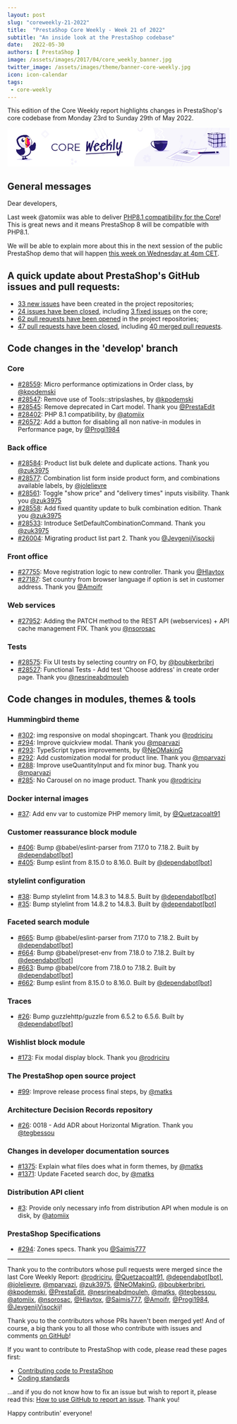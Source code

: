 ```yaml
---
layout: post
slug: "coreweekly-21-2022"
title:  "PrestaShop Core Weekly - Week 21 of 2022"
subtitle: "An inside look at the PrestaShop codebase"
date:   2022-05-30
authors: [ PrestaShop ]
image: /assets/images/2017/04/core_weekly_banner.jpg
twitter_image: /assets/images/theme/banner-core-weekly.jpg
icon: icon-calendar
tags:
 - core-weekly
---
```


This edition of the Core Weekly report highlights changes in PrestaShop's core codebase from Monday 23rd to Sunday 29th of May 2022.

![Core Weekly banner](/assets/images/2018/12/banner-core-weekly.jpg)

## General messages

Dear developers,

Last week @atomiix was able to deliver [PHP8.1 compatibility for the Core](https://github.com/PrestaShop/PrestaShop/pull/28402)! This is great news and it means PrestaShop 8 will be compatible with PHP8.1.

We will be able to explain more about this in the next session of the public PrestaShop demo that will happen [this week on Wednesday at 4pm CET](https://www.youtube.com/watch?v=91uXhWYFGDU).


## A quick update about PrestaShop's GitHub issues and pull requests:

- [33 new issues](https://github.com/search?q=org%3APrestaShop+is%3Apublic++-repo%3Aprestashop%2Fprestashop.github.io++is%3Aissue+created%3A2022-05-23..2022-05-29) have been created in the project repositories;
- [24 issues have been closed](https://github.com/search?q=org%3APrestaShop+is%3Apublic++-repo%3Aprestashop%2Fprestashop.github.io++is%3Aissue+closed%3A2022-05-23..2022-05-29), including [3 fixed issues](https://github.com/search?q=org%3APrestaShop+is%3Apublic++-repo%3Aprestashop%2Fprestashop.github.io++is%3Aissue+label%3Afixed+closed%3A2022-05-23..2022-05-29) on the core;
- [62 pull requests have been opened](https://github.com/search?q=org%3APrestaShop+is%3Apublic++-repo%3Aprestashop%2Fprestashop.github.io++is%3Apr+created%3A2022-05-23..2022-05-29) in the project repositories;
- [47 pull requests have been closed](https://github.com/search?q=org%3APrestaShop+is%3Apublic++-repo%3Aprestashop%2Fprestashop.github.io++is%3Apr+closed%3A2022-05-23..2022-05-29), including [40 merged pull requests](https://github.com/search?q=org%3APrestaShop+is%3Apublic++-repo%3Aprestashop%2Fprestashop.github.io++is%3Apr+merged%3A2022-05-23..2022-05-29).


## Code changes in the 'develop' branch


### Core
* [#28559](https://github.com/PrestaShop/PrestaShop/pull/28559): Micro performance optimizations in Order class, by [@kpodemski](https://github.com/kpodemski)
* [#28547](https://github.com/PrestaShop/PrestaShop/pull/28547): Remove use of Tools::stripslashes, by [@kpodemski](https://github.com/kpodemski)
* [#28545](https://github.com/PrestaShop/PrestaShop/pull/28545): Remove deprecated in Cart model. Thank you [@PrestaEdit](https://github.com/PrestaEdit)
* [#28402](https://github.com/PrestaShop/PrestaShop/pull/28402): PHP 8.1 compatibility, by [@atomiix](https://github.com/atomiix)
* [#26572](https://github.com/PrestaShop/PrestaShop/pull/26572): Add a button for disabling all non native-in modules in Performance page, by [@Progi1984](https://github.com/Progi1984)


### Back office
* [#28584](https://github.com/PrestaShop/PrestaShop/pull/28584): Product list bulk delete and duplicate actions. Thank you [@zuk3975](https://github.com/zuk3975)
* [#28577](https://github.com/PrestaShop/PrestaShop/pull/28577): Combination list form inside product form, and combinations available labels, by [@jolelievre](https://github.com/jolelievre)
* [#28561](https://github.com/PrestaShop/PrestaShop/pull/28561): Toggle "show price" and "delivery times" inputs visibility. Thank you [@zuk3975](https://github.com/zuk3975)
* [#28558](https://github.com/PrestaShop/PrestaShop/pull/28558): Add fixed quantity update to bulk combination edition. Thank you [@zuk3975](https://github.com/zuk3975)
* [#28533](https://github.com/PrestaShop/PrestaShop/pull/28533): Introduce SetDefaultCombinationCommand. Thank you [@zuk3975](https://github.com/zuk3975)
* [#26004](https://github.com/PrestaShop/PrestaShop/pull/26004): Migrating product list part 2. Thank you [@JevgenijVisockij](https://github.com/JevgenijVisockij)


### Front office
* [#27755](https://github.com/PrestaShop/PrestaShop/pull/27755): Move registration logic to new controller. Thank you [@Hlavtox](https://github.com/Hlavtox)
* [#27187](https://github.com/PrestaShop/PrestaShop/pull/27187): Set country from browser language if option is set in customer address. Thank you [@Amoifr](https://github.com/Amoifr)


### Web services
* [#27952](https://github.com/PrestaShop/PrestaShop/pull/27952): Adding the PATCH method to the REST API (webservices) + API cache management FIX. Thank you [@nsorosac](https://github.com/nsorosac)


### Tests
* [#28575](https://github.com/PrestaShop/PrestaShop/pull/28575): Fix UI tests by selecting country on FO, by [@boubkerbribri](https://github.com/boubkerbribri)
* [#28527](https://github.com/PrestaShop/PrestaShop/pull/28527): Functional Tests - Add test 'Choose address' in create order page. Thank you [@nesrineabdmouleh](https://github.com/nesrineabdmouleh)


## Code changes in modules, themes & tools


### Hummingbird theme
* [#302](https://github.com/PrestaShop/hummingbird/pull/302): img responsive on modal shopingcart. Thank you [@rodriciru](https://github.com/rodriciru)
* [#294](https://github.com/PrestaShop/hummingbird/pull/294): Improve quickview modal. Thank you [@mparvazi](https://github.com/mparvazi)
* [#293](https://github.com/PrestaShop/hummingbird/pull/293): TypeScript types improvements, by [@NeOMakinG](https://github.com/NeOMakinG)
* [#292](https://github.com/PrestaShop/hummingbird/pull/292): Add customization modal for product line. Thank you [@mparvazi](https://github.com/mparvazi)
* [#288](https://github.com/PrestaShop/hummingbird/pull/288): Improve useQuantityInput and fix minor bug. Thank you [@mparvazi](https://github.com/mparvazi)
* [#285](https://github.com/PrestaShop/hummingbird/pull/285): No Carousel on no image product. Thank you [@rodriciru](https://github.com/rodriciru)


### Docker internal images
* [#37](https://github.com/PrestaShop/docker-internal-images/pull/37): Add env var to customize PHP memory limit, by [@Quetzacoalt91](https://github.com/Quetzacoalt91)


### Customer reassurance block module
* [#406](https://github.com/PrestaShop/blockreassurance/pull/406): Bump @babel/eslint-parser from 7.17.0 to 7.18.2. Built by [@dependabot[bot]](https://github.com/apps/dependabot)
* [#405](https://github.com/PrestaShop/blockreassurance/pull/405): Bump eslint from 8.15.0 to 8.16.0. Built by [@dependabot[bot]](https://github.com/apps/dependabot)


### stylelint configuration
* [#38](https://github.com/PrestaShop/stylelint-config/pull/38): Bump stylelint from 14.8.3 to 14.8.5. Built by [@dependabot[bot]](https://github.com/apps/dependabot)
* [#35](https://github.com/PrestaShop/stylelint-config/pull/35): Bump stylelint from 14.8.2 to 14.8.3. Built by [@dependabot[bot]](https://github.com/apps/dependabot)


### Faceted search module
* [#665](https://github.com/PrestaShop/ps_facetedsearch/pull/665): Bump @babel/eslint-parser from 7.17.0 to 7.18.2. Built by [@dependabot[bot]](https://github.com/apps/dependabot)
* [#664](https://github.com/PrestaShop/ps_facetedsearch/pull/664): Bump @babel/preset-env from 7.18.0 to 7.18.2. Built by [@dependabot[bot]](https://github.com/apps/dependabot)
* [#663](https://github.com/PrestaShop/ps_facetedsearch/pull/663): Bump @babel/core from 7.18.0 to 7.18.2. Built by [@dependabot[bot]](https://github.com/apps/dependabot)
* [#662](https://github.com/PrestaShop/ps_facetedsearch/pull/662): Bump eslint from 8.15.0 to 8.16.0. Built by [@dependabot[bot]](https://github.com/apps/dependabot)


### Traces
* [#26](https://github.com/PrestaShop/traces/pull/26): Bump guzzlehttp/guzzle from 6.5.2 to 6.5.6. Built by [@dependabot[bot]](https://github.com/apps/dependabot)


### Wishlist block module
* [#173](https://github.com/PrestaShop/blockwishlist/pull/173): Fix modal display block. Thank you [@rodriciru](https://github.com/rodriciru)


### The PrestaShop open source project
* [#99](https://github.com/PrestaShop/open-source/pull/99): Improve release process final steps, by [@matks](https://github.com/matks)


### Architecture Decision Records repository
* [#26](https://github.com/PrestaShop/ADR/pull/26): 0018 - Add ADR about Horizontal Migration. Thank you [@tegbessou](https://github.com/tegbessou)


### Changes in developer documentation sources
* [#1375](https://github.com/PrestaShop/docs/pull/1375): Explain what files does what in form themes, by [@matks](https://github.com/matks)
* [#1371](https://github.com/PrestaShop/docs/pull/1371): Update Faceted search doc, by [@matks](https://github.com/matks)


### Distribution API client
* [#3](https://github.com/PrestaShop/ps_distributionapiclient/pull/3): Provide only necessary info from distribution API when module is on disk, by [@atomiix](https://github.com/atomiix)


### PrestaShop Specifications
* [#294](https://github.com/PrestaShop/prestashop-specs/pull/294): Zones specs. Thank you [@Saimis777](https://github.com/Saimis777)


<hr />

Thank you to the contributors whose pull requests were merged since the last Core Weekly Report: [@rodriciru](https://github.com/rodriciru), [@Quetzacoalt91](https://github.com/Quetzacoalt91), [@dependabot[bot]](https://github.com/apps/dependabot), [@jolelievre](https://github.com/jolelievre), [@mparvazi](https://github.com/mparvazi), [@zuk3975](https://github.com/zuk3975), [@NeOMakinG](https://github.com/NeOMakinG), [@boubkerbribri](https://github.com/boubkerbribri), [@kpodemski](https://github.com/kpodemski), [@PrestaEdit](https://github.com/PrestaEdit), [@nesrineabdmouleh](https://github.com/nesrineabdmouleh), [@matks](https://github.com/matks), [@tegbessou](https://github.com/tegbessou), [@atomiix](https://github.com/atomiix), [@nsorosac](https://github.com/nsorosac), [@Hlavtox](https://github.com/Hlavtox), [@Saimis777](https://github.com/Saimis777), [@Amoifr](https://github.com/Amoifr), [@Progi1984](https://github.com/Progi1984), [@JevgenijVisockij](https://github.com/JevgenijVisockij)!

Thank you to the contributors whose PRs haven't been merged yet! And of course, a big thank you to all those who contribute with issues and comments [on GitHub](https://github.com/PrestaShop/PrestaShop)!

If you want to contribute to PrestaShop with code, please read these pages first:

 * [Contributing code to PrestaShop](https://devdocs.prestashop.com/8/contribute/contribution-guidelines/)
 * [Coding standards](https://devdocs.prestashop.com/8/development/coding-standards/)

...and if you do not know how to fix an issue but wish to report it, please read this: [How to use GitHub to report an issue](https://devdocs.prestashop.com/8/contribute/contribute-reporting-issues/). Thank you!

Happy contributin' everyone!

